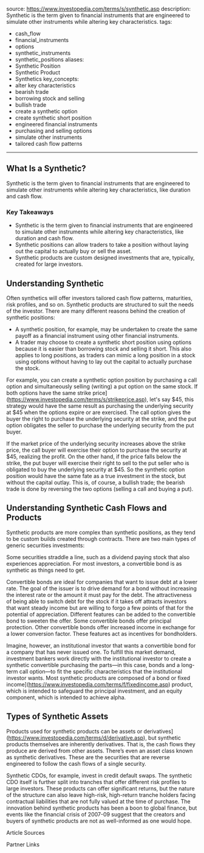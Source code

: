  
source: https://www.investopedia.com/terms/s/synthetic.asp
description: Synthetic is the term given to financial instruments that are engineered
  to simulate other instruments while altering key characteristics.
tags:
  - cash_flow
  - financial_instruments
  - options
  - synthetic_instruments
  - synthetic_positions
aliases:
  - Synthetic Position
  - Synthetic Product
  - Synthetics
key_concepts:
  - alter key characteristics
  - bearish trade
  - borrowing stock and selling
  - bullish trade
  - create a synthetic option
  - create synthetic short position
  - engineered financial instruments
  - purchasing and selling options
  - simulate other instruments
  - tailored cash flow patterns
---


## What Is a Synthetic?

Synthetic is the term given to financial instruments that are engineered to simulate other instruments while altering key characteristics, like duration and cash flow.

### Key Takeaways

- Synthetic is the term given to financial instruments that are engineered to simulate other instruments while altering key characteristics, like duration and cash flow.
- Synthetic positions can allow traders to take a position without laying out the capital to actually buy or sell the asset.
- Synthetic products are custom designed investments that are, typically, created for large investors.

## Understanding Synthetic

Often synthetics will offer investors tailored cash flow patterns, maturities, risk profiles, and so on. Synthetic products are structured to suit the needs of the investor. There are many different reasons behind the creation of synthetic positions:

- A synthetic position, for example, may be undertaken to create the same payoff as a financial instrument using other financial instruments.
- A trader may choose to create a synthetic short position using options because it is easier than borrowing stock and selling it short. This also applies to long positions, as traders can mimic a long position in a stock using options without having to lay out the capital to actually purchase the stock.

For example, you can create a synthetic option position by purchasing a call option and simultaneously selling (writing) a put option on the same stock. If both options have the same strike price](https://www.investopedia.com/terms/s/strikeprice.asp), let's say $45, this strategy would have the same result as purchasing the underlying security at $45 when the options expire or are exercised. The call option gives the buyer the right to purchase the underlying security at the strike, and the put option obligates the seller to purchase the underlying security from the put buyer.

If the market price of the underlying security increases above the strike price, the call buyer will exercise their option to purchase the security at $45, realizing the profit. On the other hand, if the price falls below the strike, the put buyer will exercise their right to sell to the put seller who is obligated to buy the underlying security at $45. So the synthetic option position would have the same fate as a true investment in the stock, but without the capital outlay. This is, of course, a bullish trade; the bearish trade is done by reversing the two options (selling a call and buying a put).

## Understanding Synthetic Cash Flows and Products

Synthetic products are more complex than synthetic positions, as they tend to be custom builds created through contracts. There are two main types of generic securities investments:

[^1]: Those that pay income
[^2]: Those that pay in price appreciation.

Some securities straddle a line, such as a dividend paying stock that also experiences appreciation. For most investors, a convertible bond is as synthetic as things need to get.

Convertible bonds are ideal for companies that want to issue debt at a lower rate. The goal of the issuer is to drive demand for a bond without increasing the interest rate or the amount it must pay for the debt. The attractiveness of being able to switch debt for the stock if it takes off attracts investors that want steady income but are willing to forgo a few points of that for the potential of appreciation. Different features can be added to the convertible bond to sweeten the offer. Some convertible bonds offer principal protection. Other convertible bonds offer increased income in exchange for a lower conversion factor. These features act as incentives for bondholders.

Imagine, however, an institutional investor that wants a convertible bond for a company that has never issued one. To fulfill this market demand, investment bankers work directly with the institutional investor to create a synthetic convertible purchasing the parts—in this case, bonds and a long-term call option—to fit the specific characteristics that the institutional investor wants. Most synthetic products are composed of a bond or fixed income](https://www.investopedia.com/terms/f/fixedincome.asp) product, which is intended to safeguard the principal investment, and an equity component, which is intended to achieve alpha.

## Types of Synthetic Assets

Products used for synthetic products can be assets or derivatives](https://www.investopedia.com/terms/d/derivative.asp), but synthetic products themselves are inherently derivatives. That is, the cash flows they produce are derived from other assets. There’s even an asset class known as synthetic derivatives. These are the securities that are reverse engineered to follow the cash flows of a single security.

Synthetic CDOs, for example, invest in credit default swaps. The synthetic CDO itself is further split into tranches that offer different risk profiles to large investors. These products can offer significant returns, but the nature of the structure can also leave high-risk, high-return tranche holders facing contractual liabilities that are not fully valued at the time of purchase. The innovation behind synthetic products has been a boon to global finance, but events like the financial crisis of 2007-09 suggest that the creators and buyers of synthetic products are not as well-informed as one would hope.

Article Sources

[^1]: IG Bank. "What are the Benefits of Synthetic Trading for [Institutional Investors?](https://www.ig.com/en-ch/prime/insights/articles/what-are-the-benefits-of-synthetic-trading-220127)"
[^2]: U.S. Securities and Exchange Commission. "Convertible Securities-investing/investing-basics/glossary/convertible-securities)."

Partner Links
